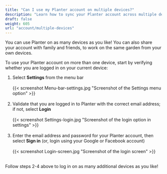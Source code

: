 ```yaml
---
title: "Can I use my Planter account on multiple devices?"
description: "Learn how to sync your Planter account across multiple devices"
draft: false
weight: 605
url: "account/multiple-devices"
---
```


You can use Planter on as many devices as you like! You can also share your account with family and friends, to work on the same garden from your own devices.

To use your Planter account on more than one device, start by verifying whether you are logged in on your current device:
1. Select **Settings** from the menu bar<br /><br />
{{< screenshot Menu-bar-settings.jpg "Screenshot of the Settings menu option" >}}<br /><br />
3. Validate that you are logged in to Planter with the correct email address; if not, select **Login**<br /><br />
{{< screenshot Settings-login.jpg "Screenshot of the login option in settings" >}}<br /><br />
4. Enter the email address and password for your Planter account, then select **Sign in** (or, login using your Google or Facebook account)
<br /><br />
{{< screenshot Login-screen.jpg "Screenshot of the login screen" >}}<br /><br />

Follow steps 2-4 above to log in on as many additional devices as you like!
